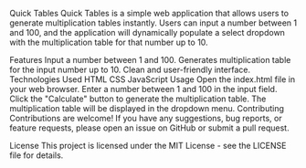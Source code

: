 Quick Tables
Quick Tables is a simple web application that allows users to generate multiplication tables instantly. Users can input a number between 1 and 100, and the application will dynamically populate a select dropdown with the multiplication table for that number up to 10.

Features
Input a number between 1 and 100.
Generates multiplication table for the input number up to 10.
Clean and user-friendly interface.
Technologies Used
HTML
CSS
JavaScript
Usage
Open the index.html file in your web browser.
Enter a number between 1 and 100 in the input field.
Click the "Calculate" button to generate the multiplication table.
The multiplication table will be displayed in the dropdown menu.
Contributing
Contributions are welcome! If you have any suggestions, bug reports, or feature requests, please open an issue on GitHub or submit a pull request.

License
This project is licensed under the MIT License - see the LICENSE file for details.

